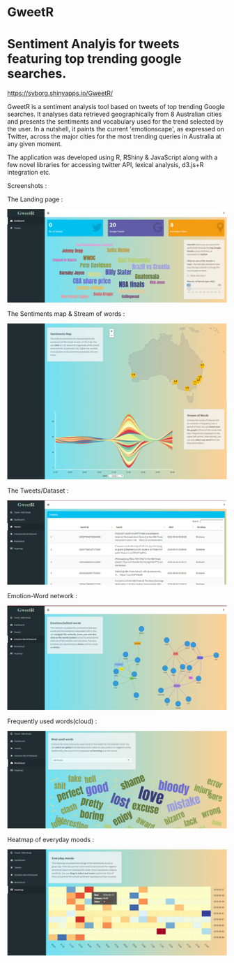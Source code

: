 # GweetR

# Sentiment Analyis for tweets featuring top trending google searches.

https://syborg.shinyapps.io/GweetR/

GweetR is a sentiment analysis tool based on tweets of top trending Google searches. It analyses data retrieved geographically from 8 Australian cities and presents the sentiments and vocabulary used for the trend selected by the user. In a nutshell, it paints the current
'emotionscape', as expressed on Twitter, across the major cities for the most trending queries in Australia at any given moment.

The application was developed using R, RShiny & JavaScript along with a few novel libraries for accessing twitter API, lexical analysis, d3.js+R integration etc.

Screenshots :

The Landing page :

![alt text](/preview/1.png)

The Sentiments map & Stream of words :

![alt text](/preview/2.png)

The Tweets/Dataset :

![alt text](/preview/3.png)

Emotion-Word network :

![alt text](/preview/4.png)

Frequently used words(cloud) :

![alt text](/preview/12.png)

Heatmap of everyday moods :

![alt text](/preview/16.png)
